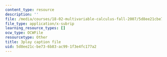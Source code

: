 ```yaml
---
content_type: resource
description: ''
file: /media/courses/18-02-multivariable-calculus-fall-2007/5d8ee21cbe736b83ac991f3e4fc177a2_dK3NEf13nPc.srt
file_type: application/x-subrip
learning_resource_types: []
ocw_type: OCWFile
resourcetype: Other
title: 3play caption file
uid: 5d8ee21c-be73-6b83-ac99-1f3e4fc177a2
---
```

